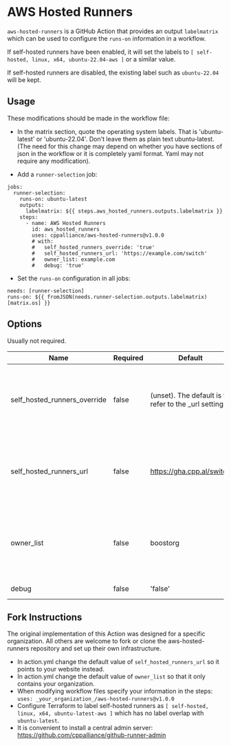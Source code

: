 
# AWS Hosted Runners

`aws-hosted-runners` is a GitHub Action that provides an output `labelmatrix` which can be used to configure the `runs-on` information in a workflow.

If self-hosted runners have been enabled, it will set the labels to `[ self-hosted, linux, x64, ubuntu-22.04-aws ]` or a similar value.  

If self-hosted runners are disabled, the existing label such as `ubuntu-22.04` will be kept.  

## Usage

These modifications should be made in the workflow file:  

- In the matrix section, quote the operating system labels. That is 'ubuntu-latest' or 'ubuntu-22.04'. Don't leave them as plain text ubuntu-latest. (The need for this change may depend on whether you have sections of json in the workflow or it is completely yaml format. Yaml may not require any modification).

- Add a `runner-selection` job:

```
jobs:
  runner-selection:
    runs-on: ubuntu-latest
    outputs:
      labelmatrix: ${{ steps.aws_hosted_runners.outputs.labelmatrix }}
    steps:
      - name: AWS Hosted Runners
        id: aws_hosted_runners
        uses: cppalliance/aws-hosted-runners@v1.0.0
        # with:
        #   self_hosted_runners_override: 'true'
        #   self_hosted_runners_url: 'https://example.com/switch'
        #   owner_list: example.com
        #   debug: 'true'
```

- Set the `runs-on` configuration in all jobs:

```
needs: [runner-selection]
runs-on: ${{ fromJSON(needs.runner-selection.outputs.labelmatrix)[matrix.os] }}
```

## Options

Usually not required.  

| Name          | Required | Default | Description                              |
| ------------- | -------- | ------- | ---------------------------------------- |
| self_hosted_runners_override | false  | (unset). The default is to refer to the _url setting. | If 'true', always use self-hosted runners. If 'false', never use self-hosted runners. |
| self_hosted_runners_url | false | https://gha.cpp.al/switch | Webpage which returns the directive if self-hosted runners ought to be used. |
| owner_list | false | boostorg | Space separated list of repository owners that will use self-hosted runners. | 
| debug | false | 'false' | Enable debugging |


## Fork Instructions

The original implementation of this Action was designed for a specific organization. All others are welcome to fork or clone the aws-hosted-runners repository and set up their own infrastructure.  
- In action.yml change the default value of `self_hosted_runners_url` so it points to your website instead.  
- In action.yml change the default value of `owner_list` so that it only contains your organization.  
- When modifying workflow files specify your information in the steps: `uses: _your_organization_/aws-hosted-runners@v1.0.0`  
- Configure Terraform to label self-hosted runners as `[ self-hosted, linux, x64, ubuntu-latest-aws ]` which has no label overlap with `ubuntu-latest`.  
- It is convenient to install a central admin server: https://github.com/cppalliance/github-runner-admin  

